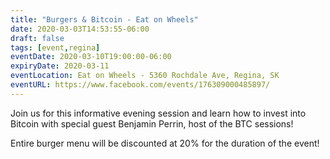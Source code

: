 ```yaml
---
title: "Burgers & Bitcoin - Eat on Wheels"
date: 2020-03-03T14:53:55-06:00
draft: false
tags: [event,regina]
eventDate: 2020-03-10T19:00:00-06:00
expiryDate: 2020-03-11
eventLocation: Eat on Wheels - 5360 Rochdale Ave, Regina, SK
eventURL: https://www.facebook.com/events/176309000485897/
---
```


Join us for this informative evening session and learn how to invest into Bitcoin with special guest Benjamin Perrin, host of the BTC sessions! 

Entire burger menu will be discounted at 20% for the duration of the event!
